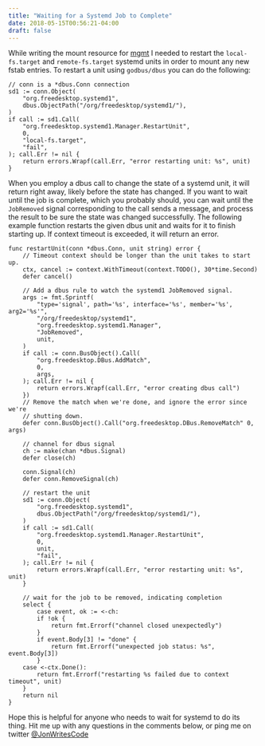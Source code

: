 ```yaml
---
title: "Waiting for a Systemd Job to Complete"
date: 2018-05-15T00:56:21-04:00
draft: false
---
```


While writing the mount resource for [mgmt](https://github.com/purpleidea/mgmt)
I needed to restart the `local-fs.target` and `remote-fs.target` systemd units
in order to mount any new fstab entries. To restart a unit using `godbus/dbus`
you can do the following:

```
// conn is a *dbus.Conn connection
sd1 := conn.Object(
    "org.freedesktop.systemd1",
    dbus.ObjectPath("/org/freedesktop/systemd1/"),
)
if call := sd1.Call(
    "org.freedesktop.systemd1.Manager.RestartUnit",
    0,
    "local-fs.target",
    "fail",
); call.Err != nil {
    return errors.Wrapf(call.Err, "error restarting unit: %s", unit)
}
```

When you employ a dbus call to change the state of a systemd unit, it will return
right away, likely before the state has changed. If you want to wait until the
job is complete, which you probably should, you can wait until the `JobRemoved`
signal corresponding to the call sends a message, and process the result to
be sure the state was changed successfully. The following example function restarts
the given dbus unit and waits for it to finish starting up. If context timeout
is exceeded, it will return an error.

```
func restartUnit(conn *dbus.Conn, unit string) error {
    // Timeout context should be longer than the unit takes to start up.
    ctx, cancel := context.WithTimeout(context.TODO(), 30*time.Second)
    defer cancel()

    // Add a dbus rule to watch the systemd1 JobRemoved signal.
    args := fmt.Sprintf(
        "type='signal', path='%s', interface='%s', member='%s', arg2='%s'",
        "/org/freedesktop/systemd1",
        "org.freedesktop.systemd1.Manager",
        "JobRemoved",
        unit,
    )
    if call := conn.BusObject().Call(
        "org.freedesktop.DBus.AddMatch",
        0,
        args,
    ); call.Err != nil {
        return errors.Wrapf(call.Err, "error creating dbus call")
    })
    // Remove the match when we're done, and ignore the error since we're
    // shutting down.
    defer conn.BusObject().Call("org.freedesktop.DBus.RemoveMatch" 0, args)

    // channel for dbus signal
    ch := make(chan *dbus.Signal)
    defer close(ch)

    conn.Signal(ch)
    defer conn.RemoveSignal(ch)

    // restart the unit
    sd1 := conn.Object(
        "org.freedesktop.systemd1",
        dbus.ObjectPath("/org/freedesktop/systemd1/"),
    )
    if call := sd1.Call(
        "org.freedesktop.systemd1.Manager.RestartUnit",
        0,
        unit,
        "fail",
    ); call.Err != nil {
        return errors.Wrapf(call.Err, "error restarting unit: %s", unit)
    }

    // wait for the job to be removed, indicating completion
    select {
        case event, ok := <-ch:
        if !ok {
            return fmt.Errorf("channel closed unexpectedly")
        }
        if event.Body[3] != "done" {
            return fmt.Errorf("unexpected job status: %s", event.Body[3])
        }
    case <-ctx.Done():
        return fmt.Errorf("restarting %s failed due to context timeout", unit)
    }
    return nil
}

```

Hope this is helpful for anyone who needs to wait for systemd to do its thing.
Hit me up with any questions in the comments below, or ping me on twitter
[@JonWritesCode](https://twitter.com/JonWritesCode)
